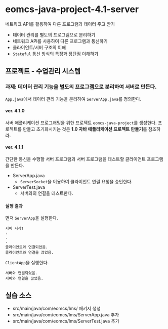 # eomcs-java-project-4.1-server

네트워크 API를 활용하여 다른 프로그램과 데이터 주고 받기

- 데이터 관리를 별도의 프로그램으로 분리하기
- 네트워크 API를 사용하여 다른 프로그램과 통신하기
- 클라이언트/서버 구조의 이해
- `Stateful` 통신 방식의 특징과 장단점 이해하기
  
## 프로젝트 - 수업관리 시스템  

### 과제: 데이터 관리 기능을 별도의 프로그램으로 분리하여 서버로 만든다.

`App.java`에서 데이터 관리 기능을 분리하여 `ServerApp.java`를 정의한다.

#### ver. 4.1.0
서버 애플리케이션 프로그래밍을 위한 프로젝트 `eomcs-java-project`를 생성한다. 프로젝트를 만들고 초기화시키는 것은 **1.0 자바 애플리케이션 프로젝트 만들기**를 참조하라.

#### ver. 4.1.1
간단한 통신을 수행할 서버 프로그램과 서버 프로그램을 테스트할 클라이언트 프로그램을 만든다.

- ServerApp.java
    - `ServerSocket`을 이용하여 클라이언트 연결 요청을 승인한다.
- ServerTest.java
    - 서버와의 연결을 테스트한다.

#### 실행 결과

먼저 `ServerApp`을 실행한다.
```
서버 시작!
.
.
.
클라이언트와 연결되었음.
클라이언트와 연결을 끊었음.
```

`ClientApp`을 실행한다.
```
서버와 연결되었음.
서버와 연결을 끊었음.
```

## 실습 소스

- src/main/java/com/eomcs/lms/ 패키지 생성
- src/main/java/com/eomcs/lms/ServerApp.java 추가
- src/main/java/com/eomcs/lms/ServerTest.java 추가